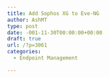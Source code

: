 ```yaml
---
title: Add Sophos XG to Eve-NG
author: AshMT
type: post
date: -001-11-30T00:00:00+00:00
draft: true
url: /?p=3061
categories:
  - Endpoint Management

---
```

